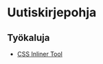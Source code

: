 # Uutiskirjepohja


## Työkaluja

 - [CSS Inliner Tool](http://templates.mailchimp.com/resources/inline-css/)
